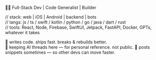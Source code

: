 👨‍💻 Full-Stack Dev | Code Generalist | Builder

// stack: web | iOS | Android | backend | bots  
// langs: js / ts / swift / kotlin / python / go / java / dart / rust  
// tools: React, Node, Firebase, SwiftUI, Jetpack, FastAPI, Docker, GPTs, whatever it takes  

🧩 writes code. ships fast. breaks & rebuilds better.  
🧩 keeping AI threads here — for personal reference. not public.
🧩 posts snippets sometimes — so other devs can move faster.
